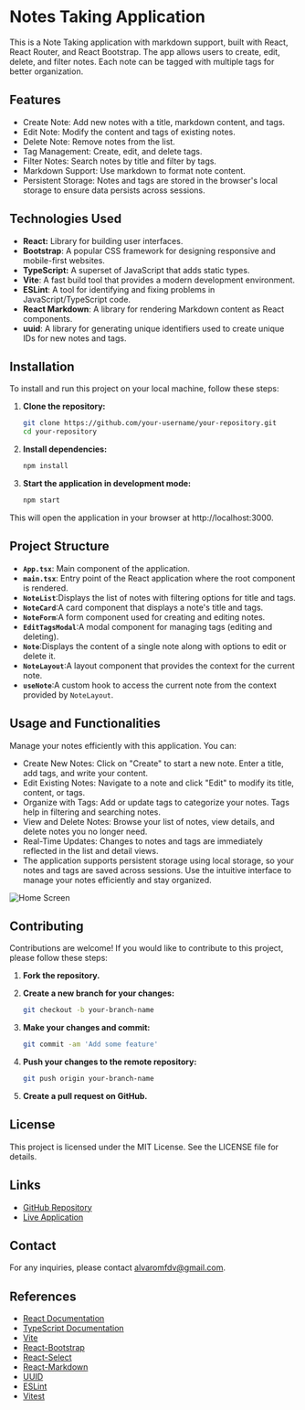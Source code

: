 # Notes Taking Application

This is a Note Taking application with markdown support, built with React, React Router, and React Bootstrap. The app allows users to create, edit, delete, and filter notes. Each note can be tagged with multiple tags for better organization.


## Features

- Create Note: Add new notes with a title, markdown content, and tags.
- Edit Note: Modify the content and tags of existing notes.
- Delete Note: Remove notes from the list.
- Tag Management: Create, edit, and delete tags.
- Filter Notes: Search notes by title and filter by tags.
- Markdown Support: Use markdown to format note content.
- Persistent Storage: Notes and tags are stored in the browser's local storage to ensure data persists across sessions.

## Technologies Used

- **React:** Library for building user interfaces.
- **Bootstrap**: A popular CSS framework for designing responsive and mobile-first websites.
- **TypeScript:** A superset of JavaScript that adds static types.
- **Vite**: A fast build tool that provides a modern development environment.
- **ESLint**: A tool for identifying and fixing problems in JavaScript/TypeScript code.
- **React Markdown**: A library for rendering Markdown content as React components.
- **uuid**: A library for generating unique identifiers used to create unique IDs for new notes and tags.
## Installation

To install and run this project on your local machine, follow these steps:

1. **Clone the repository:**

   ```bash
   git clone https://github.com/your-username/your-repository.git
   cd your-repository
2. **Install dependencies:**

   ```bash
   npm install
3. **Start the application in development mode:**

   ```bash
   npm start
This will open the application in your browser at http://localhost:3000.

## Project Structure
  - **`App.tsx`**: Main component of the application.
  - **`main.tsx`**: Entry point of the React application where the root component is rendered.
  - **`NoteList`**:Displays the list of notes with filtering options for title and tags.
  - **`NoteCard`**:A card component that displays a note's title and tags.
  - **`NoteForm`**:A form component used for creating and editing notes.
  - **`EditTagsModal`**:A modal component for managing tags (editing and deleting).
  - **`Note`**:Displays the content of a single note along with options to edit or delete it.
  - **`NoteLayout`**:A layout component that provides the context for the current note.
  - **`useNote`**:A custom hook to access the current note from the context provided by `NoteLayout`.

## Usage and Functionalities

Manage your notes efficiently with this application. You can:

- Create New Notes: Click on "Create" to start a new note. Enter a title, add tags, and write your content.
- Edit Existing Notes: Navigate to a note and click "Edit" to modify its title, content, or tags.
- Organize with Tags: Add or update tags to categorize your notes. Tags help in filtering and searching notes.
- View and Delete Notes: Browse your list of notes, view details, and delete notes you no longer need.
- Real-Time Updates: Changes to notes and tags are immediately reflected in the list and detail views.
- The application supports persistent storage using local storage, so your notes and tags are saved across sessions. Use the intuitive interface to manage your notes efficiently and stay organized.

![Home Screen](public/Usage1.png)

## Contributing
Contributions are welcome! If you would like to contribute to this project, please follow these steps:

1. **Fork the repository.**
2. **Create a new branch for your changes:**

   ```bash
   git checkout -b your-branch-name
3. **Make your changes and commit:**

   ```bash
   git commit -am 'Add some feature'
4. **Push your changes to the remote repository:**

   ```bash
   git push origin your-branch-name
5. **Create a pull request on GitHub.**

## License
This project is licensed under the MIT License. See the LICENSE file for details.

## Links
- [GitHub Repository](https://github.com/AlvaroSapata/todo-notes)
- [Live Application](https://mynotestodo.netlify.app/)

## Contact
For any inquiries, please contact [alvaromfdv@gmail.com](mailto:alvaromfdv@gmail.com).

## References
- [React Documentation](https://reactjs.org/docs/getting-started.html)
- [TypeScript Documentation](https://www.typescriptlang.org/docs/)
- [Vite](https://vitejs.dev/)
- [React-Bootstrap](https://react-bootstrap.github.io/)
- [React-Select](https://react-select.com/)
- [React-Markdown](https://github.com/remarkjs/react-markdown)
- [UUID](https://www.npmjs.com/package/uuid)
- [ESLint](https://eslint.org/)
- [Vitest](https://vitest.dev/)